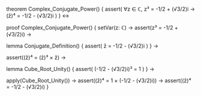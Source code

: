 theorem Complex_Conjugate_Power() {
  assert(
    ∀z ∈ ℂ, z³ = -1/2 + (√3/2)i → 
    (z̄)⁴ = -1/2 - (√3/2)i
  )
} ↔

proof Complex_Conjugate_Power() {
  setVar(z: ℂ) →
  assert(z³ = -1/2 + (√3/2)i) →
  
  lemma Conjugate_Definition() {
    assert(
      z̄ = -1/2 - (√3/2)i
    )
  } →
  
  assert((z̄)⁴ = (z̄)³ × z̄) →
  
  lemma Cube_Root_Unity() {
    assert(
      (-1/2 - (√3/2)i)³ = 1
    )
  } →
  
  apply(Cube_Root_Unity()) →
  assert((z̄)⁴ = 1 × (-1/2 - (√3/2)i)) →
  assert((z̄)⁴ = -1/2 - (√3/2)i)
}